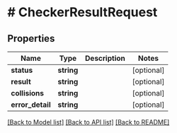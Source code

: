 # # CheckerResultRequest

## Properties

Name | Type | Description | Notes
------------ | ------------- | ------------- | -------------
**status** | **string** |  | [optional]
**result** | **string** |  | [optional]
**collisions** | **string** |  | [optional]
**error_detail** | **string** |  | [optional]

[[Back to Model list]](../../README.md#models) [[Back to API list]](../../README.md#endpoints) [[Back to README]](../../README.md)
